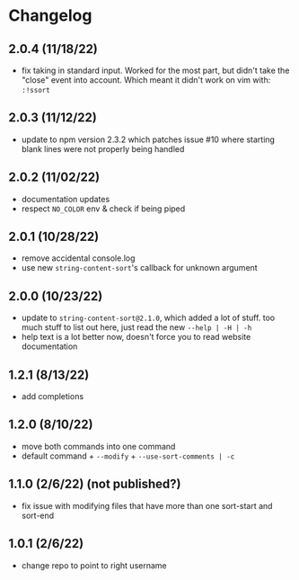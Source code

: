 # Changelog

## 2.0.4 (11/18/22)

-   fix taking in standard input. Worked for the most part, but didn't take the
    "close" event into account. Which meant it didn't work on vim with: `:!ssort`

## 2.0.3 (11/12/22)

-   update to npm version 2.3.2 which patches issue #10 where starting blank
    lines were not properly being handled

## 2.0.2 (11/02/22)

-   documentation updates
-   respect `NO_COLOR` env & check if being piped

## 2.0.1 (10/28/22)

-   remove accidental console.log
-   use new `string-content-sort`'s callback for unknown argument

## 2.0.0 (10/23/22)

-   update to `string-content-sort@2.1.0`, which added a
    lot of stuff. too much stuff to list out here, just read the new
    `--help | -H | -h`
-   help text is a lot better now, doesn't force you to
    read website documentation

## 1.2.1 (8/13/22)

-   add completions

## 1.2.0 (8/10/22)

-   move both commands into one command
-   default command + `--modify` + `--use-sort-comments | -c`

## 1.1.0 (2/6/22) (not published?)

-   fix issue with modifying files that have more than one sort-start and sort-end

## 1.0.1 (2/6/22)

-   change repo to point to right username
